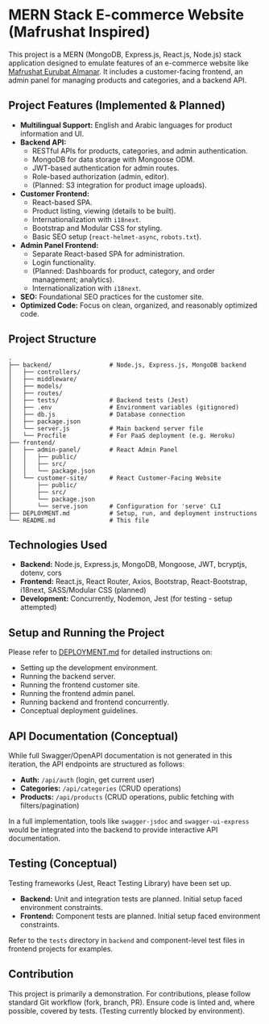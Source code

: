 # MERN Stack E-commerce Website (Mafrushat Inspired)

This project is a MERN (MongoDB, Express.js, React.js, Node.js) stack application designed to emulate features of an e-commerce website like [Mafrushat Eurubat Almanar](https://mafrushat-eurubat-almanar.com/). It includes a customer-facing frontend, an admin panel for managing products and categories, and a backend API.

## Project Features (Implemented & Planned)

*   **Multilingual Support:** English and Arabic languages for product information and UI.
*   **Backend API:**
    *   RESTful APIs for products, categories, and admin authentication.
    *   MongoDB for data storage with Mongoose ODM.
    *   JWT-based authentication for admin routes.
    *   Role-based authorization (admin, editor).
    *   (Planned: S3 integration for product image uploads).
*   **Customer Frontend:**
    *   React-based SPA.
    *   Product listing, viewing (details to be built).
    *   Internationalization with `i18next`.
    *   Bootstrap and Modular CSS for styling.
    *   Basic SEO setup (`react-helmet-async`, `robots.txt`).
*   **Admin Panel Frontend:**
    *   Separate React-based SPA for administration.
    *   Login functionality.
    *   (Planned: Dashboards for product, category, and order management; analytics).
    *   Internationalization with `i18next`.
*   **SEO:** Foundational SEO practices for the customer site.
*   **Optimized Code:** Focus on clean, organized, and reasonably optimized code.

## Project Structure

```
.
├── backend/                # Node.js, Express.js, MongoDB backend
│   ├── controllers/
│   ├── middleware/
│   ├── models/
│   ├── routes/
│   ├── tests/              # Backend tests (Jest)
│   ├── .env                # Environment variables (gitignored)
│   ├── db.js               # Database connection
│   ├── package.json
│   └── server.js           # Main backend server file
│   └── Procfile            # For PaaS deployment (e.g. Heroku)
├── frontend/
│   ├── admin-panel/        # React Admin Panel
│   │   ├── public/
│   │   ├── src/
│   │   └── package.json
│   └── customer-site/      # React Customer-Facing Website
│       ├── public/
│       ├── src/
│       └── package.json
│       └── serve.json      # Configuration for 'serve' CLI
├── DEPLOYMENT.md           # Setup, run, and deployment instructions
└── README.md               # This file
```

## Technologies Used

*   **Backend:** Node.js, Express.js, MongoDB, Mongoose, JWT, bcryptjs, dotenv, cors
*   **Frontend:** React.js, React Router, Axios, Bootstrap, React-Bootstrap, i18next, SASS/Modular CSS (planned)
*   **Development:** Concurrently, Nodemon, Jest (for testing - setup attempted)

## Setup and Running the Project

Please refer to [DEPLOYMENT.md](./DEPLOYMENT.md) for detailed instructions on:
*   Setting up the development environment.
*   Running the backend server.
*   Running the frontend customer site.
*   Running the frontend admin panel.
*   Running backend and frontend concurrently.
*   Conceptual deployment guidelines.

## API Documentation (Conceptual)

While full Swagger/OpenAPI documentation is not generated in this iteration, the API endpoints are structured as follows:

*   **Auth:** `/api/auth` (login, get current user)
*   **Categories:** `/api/categories` (CRUD operations)
*   **Products:** `/api/products` (CRUD operations, public fetching with filters/pagination)

In a full implementation, tools like `swagger-jsdoc` and `swagger-ui-express` would be integrated into the backend to provide interactive API documentation.

## Testing (Conceptual)

Testing frameworks (Jest, React Testing Library) have been set up.
*   **Backend:** Unit and integration tests are planned. Initial setup faced environment constraints.
*   **Frontend:** Component tests are planned. Initial setup faced environment constraints.

Refer to the `tests` directory in `backend` and component-level test files in frontend projects for examples.

## Contribution

This project is primarily a demonstration. For contributions, please follow standard Git workflow (fork, branch, PR).
Ensure code is linted and, where possible, covered by tests. (Testing currently blocked by environment).
